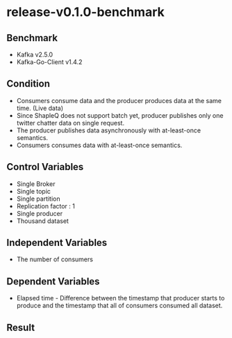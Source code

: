 # release-v0.1.0-benchmark
## Benchmark
* Kafka v2.5.0
* Kafka-Go-Client v1.4.2

## Condition
* Consumers consume data and the producer produces data at the same time. (Live data)
* Since ShapleQ does not support batch yet, producer publishes only one twitter chatter data on single request.
* The producer publishes data asynchronously with at-least-once semantics.
* Consumers consumes data with at-least-once semantics.


## Control Variables
* Single Broker
* Single topic
* Single partition
* Replication factor : 1
* Single producer
* Thousand dataset
## Independent Variables
* The number of consumers

## Dependent Variables
* Elapsed time - Difference between the timestamp that producer starts to produce and the timestamp that all of consumers consumed all dataset.

## Result

